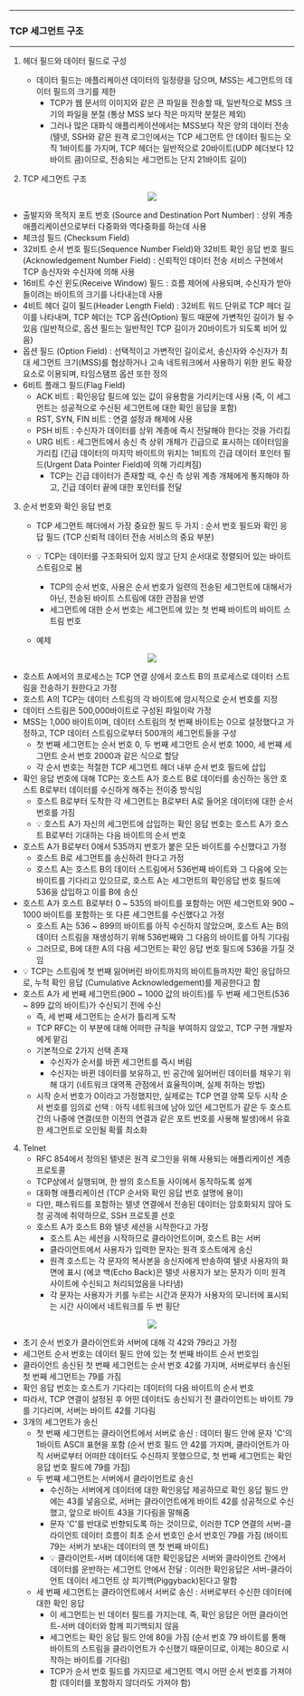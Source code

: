 -----
### TCP 세그먼트 구조
-----
1. 헤더 필드와 데이터 필드로 구성
   - 데이터 필드는 애플리케이션 데이터의 일정량을 담으며, MSS는 세그먼트의 데이터 필드의 크기를 제한
     + TCP가 웹 문서의 이미지와 같은 큰 파일을 전송할 때, 일반적으로 MSS 크기의 파일을 분절 (통상 MSS 보다 작은 마지막 분절은 제외)
     + 그러나 많은 대화식 애플리케이션에서는 MSS보다 작은 양의 데이터 전송 (텔넷, SSH와 같은 원격 로그인에서는 TCP 세그먼트 안 데이터 필드는 오직 1바이트를 가지며, TCP 헤더는 일반적으로 20바이트(UDP 헤더보다 12바이트 큼)이므로, 전송되는 세그먼트는 단지 21바이트 길이)

2. TCP 세그먼트 구조
<div align="center">
<img src="https://github.com/user-attachments/assets/069238aa-b899-43ea-9a52-0ad7372bc9b4">
</div>

  - 출발지와 목적지 포트 번호 (Source and Destination Port Number) : 상위 계층 애플리케이션으로부터 다중화와 역다중화를 하는데 사용
  - 체크섬 필드 (Checksum Field)
  - 32비트 순서 번호 필드(Sequence Number Field)와 32비트 확인 응답 번호 필드(Acknowledgement Number Field) : 신뢰적인 데이터 전송 서비스 구현에서 TCP 송신자와 수신자에 의해 사용
  - 16비트 수신 윈도(Receive Window) 필드 : 흐름 제어에 사용되며, 수신자가 받아들이려는 바이트의 크기를 나타내는데 사용
  - 4비트 헤더 길이 필드(Header Length Field) : 32비트 워드 단위로 TCP 헤더 길이를 나타내며, TCP 헤더는 TCP 옵션(Option) 필드 때문에 가변적인 길이가 될 수 있음 (일반적으로, 옵션 필드는 일반적인 TCP 길이가 20바이트가 되도록 비어 있음)
  - 옵션 필드 (Option Field) : 선택적이고 가변적인 길이로서, 송신자와 수신자가 최대 세그먼트 크기(MSS)를 협상하거나 고속 네트워크에서 사용하기 위한 윈도 확장 요소로 이용되며, 타임스탬프 옵션 또한 정의
  - 6비트 플래그 필드(Flag Field)
    + ACK 비트 : 확인응답 필드에 있는 값이 유용함을 가리키는데 사용 (즉, 이 세그먼트는 성공적으로 수신된 세그먼트에 대한 확인 응답을 포함)
    + RST, SYN, FIN 비트 : 연결 설정과 해제에 사용
    + PSH 비트 : 수신자가 데이터를 상위 계층에 즉시 전달해야 한다는 것을 가리킴
    + URG 비트 : 세그먼트에서 송신 측 상위 개체가 긴급으로 표시하는 데이터임을 가리킴 (긴급 데이터의 마지막 바이트의 위치는 1비트의 긴급 데이터 포인터 필드(Urgent Data Pointer Field)에 의해 가리켜짐)
      * TCP는 긴급 데이터가 존재할 때, 수신 측 상위 계층 개체에게 통지해야 하고, 긴급 데이터 끝에 대한 포인터를 전달

3. 순서 번호와 확인 응답 번호
   - TCP 세그먼트 헤더에서 가장 중요한 필드 두 가지 : 순서 번호 필드와 확인 응답 필드 (TCP 신뢰적 데이터 전송 서비스의 중요 부분)
   - 💡 TCP는 데이터를 구조화되어 있지 않고 단지 순서대로 정렬되어 있는 바이트 스트림으로 봄
     + TCP의 순서 번호, 사용은 순서 번호가 일련의 전송된 세그먼트에 대해서가 아닌, 전송된 바이트 스트림에 대한 관점을 반영
     + 세그먼트에 대한 순서 번호는 세그먼트에 있는 첫 번째 바이트의 바이트 스트림 번호

   - 예제
<div align="center">
<img src="https://github.com/user-attachments/assets/2f3d661e-36a2-401d-ab13-6fbb277c8d43">
</div>

  - 호스트 A에서의 프로세스는 TCP 연결 상에서 호스트 B의 프로세스로 데이터 스트림을 전송하기 원한다고 가정
  - 호스트 A의 TCP는 데이터 스트림의 각 바이트에 암시적으로 순서 번호를 지정
  - 데이터 스트림은 500,000바이트로 구성된 파일이락 가정
  - MSS는 1,000 바이트이며, 데이터 스트림의 첫 번째 바이트는 0으로 설정했다고 가정하고, TCP 데이터 스트림으로부터 500개의 세그먼트들을 구성
    + 첫 번째 세그먼트는 순서 번호 0, 두 번째 세그먼트 순서 번호 1000, 세 번쨰 세그먼트 순서 번호 2000과 같은 식으로 할당
    + 각 순서 번호는 적절한 TCP 세그먼트 헤더 내부 순서 번호 필드에 삽입
  - 확인 응답 번호에 대해 TCP는 호스트 A가 호스트 B로 데이터를 송신하는 동안 호스트 B로부터 데이터를 수신하게 해주는 전이중 방식임
    + 호스트 B로부터 도착한 각 세그먼트는 B로부터 A로 들어온 데이터에 대한 순서 번호를 가짐
    + 💡 호스트 A가 자신의 세그먼트에 삽입하는 확인 응답 번호는 호스트 A가 호스트 B로부터 기대하는 다음 바이트의 순서 번호
  - 호스트 A가 B로부터 0에서 535까지 번호가 붙은 모든 바이트를 수신했다고 가정
    + 호스트 B로 세그먼트를 송신하려 한다고 가정
    + 호스트 A는 호스트 B의 데이터 스트림에서 536번째 바이트와 그 다음에 오는 바이트를 기다리고 있으므로, 호스트 A는 세그먼트의 확인응답 번호 필드에 536을 삽입하고 이를 B에 송신
  - 호스트 A가 호스트 B로부터 0 ~ 535의 바이트를 포함하는 어떤 세그먼트와 900 ~ 1000 바이트를 포함하는 또 다른 세그먼트를 수신했다고 가정
    + 호스트 A는 536 ~ 899의 바이트를 아직 수신하지 않았으며, 호스트 A는 B의 데이터 스트림을 재생성하기 위해 536번째와 그 다음의 바이트를 아직 기다림
    + 그러므로, B에 대한 A의 다음 세그먼트는 확인 응답 번호 필드에 536을 가질 것임
  - 💡 TCP는 스트림에 첫 번째 잃어버린 바이트까지의 바이트들까지만 확인 응답하므로, 누적 확인 응답 (Cumulative Acknowledgement)를 제공한다고 함
  - 호스트 A가 세 번째 세그먼트(900 ~ 1000 값의 바이트)를 두 번째 세그먼트(536 ~ 899 값의 바이트)가 수신되기 전에 수신
    + 즉, 세 번째 세그먼트는 순서가 틀리게 도착
    + TCP RFC는 이 부분에 대해 어떠한 규칙을 부여하지 않았고, TCP 구현 개발자에게 맡김
    + 기본적으로 2가지 선택 존재
      * 수신자가 순서를 바뀐 세그먼트를 즉시 버림
      * 수신자는 바뀐 데이터를 보유하고, 빈 공간에 잃어버린 데이터를 채우기 위해 대기 (네트워크 대역폭 관점에서 효율적이며, 실제 취하는 방법)
    + 시작 순서 번호가 0이라고 가정했지만, 실제로는 TCP 연결 양쪽 모두 시작 순서 번호를 임의로 선택 : 아직 네트워크에 남아 있던 세그먼트가 같은 두 호스트 간의 나중에 연결(또한 이전의 연결과 같은 포트 번호를 사용해 발생)에서 유효한 세그먼트로 오인될 확률 최소화

4. Telnet
   - RFC 854에서 정의된 텔넷은 원격 로그인을 위해 사용되는 애플리케이션 계층 프로토콜
   - TCP상에서 실행되며, 한 쌍의 호스트들 사이에서 동작하도록 설계
   - 대화형 애플리케이션 (TCP 순서와 확인 응답 번호 설명에 용이)
   - 다만, 패스워드를 포함하는 텔넷 연결에서 전송된 데이터는 암호화되지 않아 도청 공격에 취약하므로, SSH 프로토콜 선호
   - 호스트 A가 호스트 B와 텔넷 세션을 시작한다고 가정
     + 호스트 A는 세션을 시작하므로 클라이언트이며, 호스트 B는 서버
     + 클라이언트에서 사용자가 입력한 문자는 원격 호스트에게 송신
     + 원격 호스트는 각 문자의 복사본을 송신자에게 반송하여 텔넷 사용자의 화면에 표시 (에코 백(Echo Back)은 텔넷 사용자가 보는 문자가 이미 원격 사이트에 수신되고 처리되었음을 나타냄)
     + 각 문자는 사용자가 키를 누르는 시간과 문자가 사용자의 모니터에 표시되는 시간 사이에서 네트워크를 두 번 횡단

<div align="center">
<img src="https://github.com/user-attachments/assets/d44aad35-31b7-4b06-bc7e-81e6327364fd">
</div>

  - 초기 순서 번호가 클라이언트와 서버에 대해 각 42와 79라고 가정
  - 세그먼트 순서 번호는 데이터 필드 안에 있는 첫 번째 바이트 순서 번호임
  - 클라이언트 송신된 첫 번째 세그먼트는 순서 번호 42를 가지며, 서버로부터 송신된 첫 번째 세그먼트는 79를 가짐
  - 확인 응답 번호는 호스트가 기다리는 데이터의 다음 바이트의 순서 번호
  - 따라서, TCP 연결이 설정된 후 어떤 데이터도 송신되기 전 클라이언트는 바이트 79를 기다리며, 서버는 바이트 42를 기다림
  - 3개의 세그먼트가 송신
    + 첫 번째 세그먼트는 클라이언트에서 서버로 송신 : 데이터 필드 안에 문자 'C'의 1바이트 ASCII 표현을 포함 (순서 번호 필드 안 42를 가지며, 클라이언트가 아직 서버로부터 어떠한 데이터도 수신하지 못했으므로, 첫 번째 세그먼트는 확인 응답 번호 필드에 79를 가짐)
    + 두 번쨰 세그먼트는 서버에서 클라이언트로 송신
      * 수신하는 서버에게 데이터에 대한 확인응답 제공하므로 확인 응답 필드 안에는 43를 넣음으로, 서버는 클라이언트에게 바이트 42를 성공적으로 수신했고, 앞으로 바이트 43을 기다림을 말해줌
      * 문자 'C'를 반대로 반향되도록 하는 것이므로, 이러한 TCP 연결의 서버-클라이언트 데이터 흐름이 최초 순서 번호인 순서 번호인 79를 가짐 (바이트 79는 서버가 보내는 데이터의 맨 첫 번째 바이트)
      * 💡 클라이언트-서버 데이터에 대한 확인응답은 서버와 클라이언트 간에서 데이터를 운반하는 세그먼트 안에서 전달 : 이러한 확인응답은 서버-클라이언트 데이터 세그먼트 상 피기백(Piggyback)된다고 말함
    + 세 번째 세그먼트는 클라이언트에서 서버로 송신 : 서버로부터 수신한 데이터에 대한 확인 응답
      * 이 세그먼트는 빈 데이터 필드를 가지는데, 즉, 확인 응답은 어떤 클라이언트-서버 데이터와 함께 피기백되지 않음
      * 세그먼트는 확인 응답 필드 안에 80을 가짐 (순서 번호 79 바이트를 통해 바이트의 스트림을 클라이언트가 수신했기 때문이므로, 이제는 80으로 시작하는 바이트를 기다림)
      * TCP가 순서 번호 필드를 가지므로 세그먼트 역시 어떤 순서 번호를 가져야 함 (데이터를 포함하지 않더라도 가져야 함)
